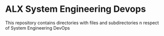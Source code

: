 # ALX System Engineering Devops
This repository contains directories with files and subdirectories n respect of System Engineering DevOps
